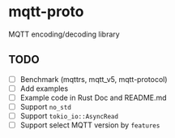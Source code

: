 # mqtt-proto
MQTT encoding/decoding library

## TODO
- [ ] Benchmark (mqttrs, mqtt_v5, mqtt-protocol)
- [ ] Add examples
- [ ] Example code in Rust Doc and README.md
- [ ] Support `no_std`
- [ ] Support `tokio_io::AsyncRead`
- [ ] Support select MQTT version by `features`
